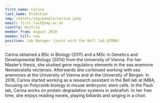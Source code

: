 ```yaml
---
first_name: Carina
last_name: Pribitzer
img: /assets/img/people/carina.jpeg
email: first.last@imp.ac.at
country: Austria
member_from: August 2018
member_till: now
position: Lab Manager (joint with the Bell lab @IMBA)
---
```

Carina obtained a BSc in Biology (2011) and a MSc in Genetics and Developmental Biology (2014) from the University of Vienna. For her Master’s thesis, she studied gene regulatory elements in the sea anemone Nematostella vectensis. Afterwards she continued working with sea anemones at the University of Vienna and at the University of Bergen. In 2016, Carina started working as a research assistant in the Bell lab at IMBA, focusing on Polycomb biology in mouse embryonic stem cells. In the Pauli lab, Carina works on protein degradation systems in zebrafish. In her free time, she enjoys reading novels, playing billiards and singing in a choir.
